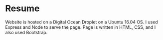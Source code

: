# Resume

Website is hosted on a Digital Ocean Droplet on a Ubuntu 16.04 OS. 
I used Express and Node to serve the page. Page is written in HTML,
CSS, and I also used Bootstrap.

